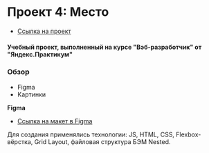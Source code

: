 # Проект 4: Место
* [Ссылка на проект](https://github.com/elena-13-09/mesto)

#### Учебный проект, выполненный на курсе "Вэб-разработчик" от "Яндекс.Практикум"
### Обзор

* Figma
* Картинки

**Figma**

* [Ссылка на макет в Figma](https://www.figma.com/file/StZjf8HnoeLdiXS7dYrLAh/JavaScript.-Sprint-4)

Для создания применялись технологии: JS, HTML, CSS, Flexbox-вёрстка, Grid Layout, файловая структура БЭМ Nested.
